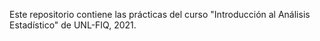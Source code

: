 Este repositorio contiene las prácticas del curso "Introducción al Análisis Estadístico" de UNL-FIQ, 2021. 
